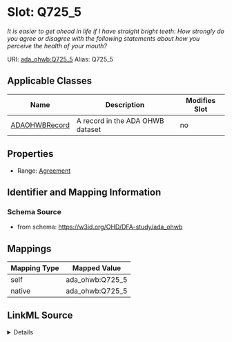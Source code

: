 

# Slot: Q725_5 


_It is easier to get ahead in life if I have straight bright teeth: How strongly do you agree or disagree with the following statements about how you perceive the health of your mouth?_





URI: [ada_ohwb:Q725_5](https://w3id.org/OHD/DFA-study/ada_ohwb/Q725_5)
Alias: Q725_5

<!-- no inheritance hierarchy -->





## Applicable Classes

| Name | Description | Modifies Slot |
| --- | --- | --- |
| [ADAOHWBRecord](ADAOHWBRecord.md) | A record in the ADA OHWB dataset |  no  |







## Properties

* Range: [Agreement](Agreement.md)





## Identifier and Mapping Information







### Schema Source


* from schema: https://w3id.org/OHD/DFA-study/ada_ohwb




## Mappings

| Mapping Type | Mapped Value |
| ---  | ---  |
| self | ada_ohwb:Q725_5 |
| native | ada_ohwb:Q725_5 |




## LinkML Source

<details>
```yaml
name: Q725_5
description: 'It is easier to get ahead in life if I have straight bright teeth: How
  strongly do you agree or disagree with the following statements about how you perceive
  the health of your mouth?'
from_schema: https://w3id.org/OHD/DFA-study/ada_ohwb
rank: 1000
alias: Q725_5
domain_of:
- ADA_OHWBRecord
range: Agreement

```
</details>